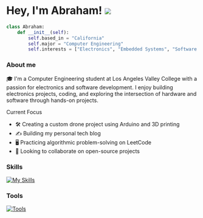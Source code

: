 
Hey, I'm Abraham! ![](https://user-images.githubusercontent.com/18350557/176309783-0785949b-9127-417c-8b55-ab5a4333674e.gif)
============================================================================================================================
```python
class Abraham:
    def __init__(self):
        self.based_in = "California"
        self.major = "Computer Engineering"
        self.interests = ["Electronics", "Embedded Systems", "Software Development", "3D Printing"]

```
### About me
🎓 I'm a Computer Engineering student at Los Angeles Valley College with a passion for electronics and software development.
I enjoy building electronics projects, coding, and exploring the intersection of hardware and software through hands-on projects.

 Current Focus
* 🛠️ Creating a custom drone project using Arduino and 3D printing
* ✍️ Building my personal tech blog
* 🖥️ Practicing algorithmic problem-solving on LeetCode
* 👯 Looking to collaborate on open-source projects

### Skills 

[![My Skills](https://skillicons.dev/icons?i=py,cpp,html,django)](https://skillicons.dev)

### Tools

[![Tools](https://skillicons.dev/icons?i=vscode,postman,notion,apple)](https://skillicons.dev)
